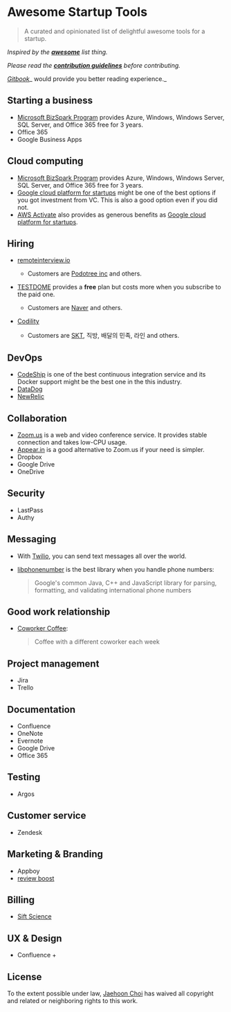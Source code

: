 # Awesome Startup Tools 

> A curated and opinionated list of delightful awesome tools for a startup.

_Inspired by the __[awesome](https://github.com/sindresorhus/awesome)__ list thing._

_Please read the __[contribution guidelines](contributing.md)__ before contributing._

_[Gitbook](https://andromedarabbit.gitbooks.io/awesome-startup-tools/content/)__ would provide you better reading experience._

## Starting a business

* [Microsoft BizSpark Program](https://www.microsoft.com/bizspark) provides Azure, Windows, Windows Server, SQL Server, and Office 365 free for 3 years. 
* Office 365
* Google Business Apps

## Cloud computing

* [Microsoft BizSpark Program](https://www.microsoft.com/bizspark) provides Azure, Windows, Windows Server, SQL Server, and Office 365 free for 3 years. 
* [Google cloud platform for startups](https://cloud.google.com/developers/startups/) might be one of the best options if you got investment from VC. This is also a good option even if you did not.
* [AWS Activate](https://aws.amazon.com/activate/) also provides as generous benefits as [Google cloud platform for startups](https://cloud.google.com/developers/startups/).

## Hiring

* [remoteinterview.io](https://www.remoteinterview.io/features-test)

  * Customers are [Podotree inc](http://podotree.com/) and others.

* [TESTDOME](https://www.testdome.com/) provides a **free** plan but costs more when you subscribe to the paid one.

  * Customers are [Naver](https://naver.com) and others.

* [Codility](https://codility.com/)

  * Customers are [SKT](http://www.sktelecom.com/), 직방, 배달의 민족, 라인 and others.


## DevOps

* [CodeShip](more_in_depth/codeship.md) is one of the best continuous integration service and its Docker support might be the best one in the this industry.
* [DataDog](http://datadoghq.com/)
* [NewRelic](https://newrelic.com)

## Collaboration

* [Zoom.us](more_in_depth/video_conference_tool_comparision.md) is a web and video conference service. It provides stable connection and takes low-CPU usage.
* [Appear.in](more_in_depth/video_conference_tool_comparision.md) is a good alternative to Zoom.us if your need is simpler.
* Dropbox
* Google Drive
* OneDrive

## Security

* LastPass
* Authy

## Messaging

* With [Twilio](more_in_depth/twilio.md), you can send text messages all over the world. 
* [libphonenumber](https://github.com/googlei18n/libphonenumber) is the best library when you handle phone numbers:

  > Google's common Java, C++ and JavaScript library for parsing, formatting, and validating international phone numbers


## Good work relationship

* [Coworker Coffee](http://coworkercoffee.com/): 
  > Coffee with a different coworker each week


## Project management

* Jira
* Trello

## Documentation

* Confluence
* OneNote
* Evernote
* Google Drive
* Office 365

## Testing

* Argos

## Customer service

* Zendesk

## Marketing & Branding

* Appboy
* [review boost](http://www.reviewboost.com/)

## Billing

* [Sift Science](https://siftscience.com/)

## UX & Design

* Confluence + 

## License



To the extent possible under law, [Jaehoon Choi](https://github.com/andromedarabbit) has waived all copyright and related or neighboring rights to this work.

